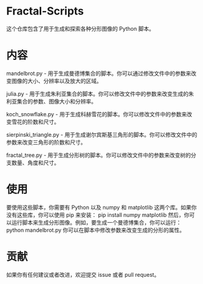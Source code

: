 # Fractal-Scripts
这个仓库包含了用于生成和探索各种分形图像的 Python 脚本。

# 内容
mandelbrot.py - 用于生成曼德博集合的脚本。你可以通过修改文件中的参数来改变图像的大小、分辨率以及放大的区域。

julia.py - 用于生成朱利亚集合的脚本。你可以修改文件中的参数来改变生成的朱利亚集合的参数、图像大小和分辨率。

koch_snowflake.py - 用于生成科赫雪花的脚本。你可以修改文件中的参数来改变雪花的阶数和尺寸。

sierpinski_triangle.py - 用于生成谢尔宾斯基三角形的脚本。你可以修改文件中的参数来改变三角形的阶数和尺寸。

fractal_tree.py - 用于生成分形树的脚本。你可以修改文件中的参数来改变树的分支数量、角度和尺寸。

# 使用
要使用这些脚本，你需要有 Python 以及 numpy 和 matplotlib 这两个库。如果你没有这些库，你可以使用 pip 来安装：
pip install numpy matplotlib
然后，你可以运行脚本来生成分形图像。例如，要生成一个曼德博集合，你可以运行：
python mandelbrot.py
你可以在脚本中修改参数来改变生成的分形的属性。

# 贡献
如果你有任何建议或者改进，欢迎提交 issue 或者 pull request。
